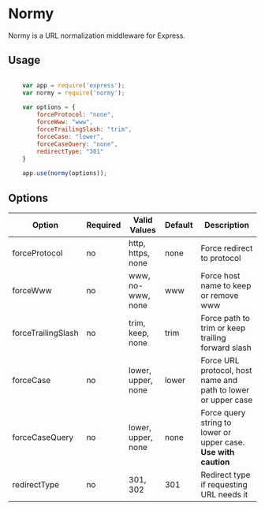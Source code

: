 # Normy
Normy is a URL normalization middleware for Express.

## Usage

```javascript

    var app = require('express');
    var normy = require('normy');
    
    var options = {
        forceProtocol: "none",
        forceWww: "www",
        forceTrailingSlash: "trim",
        forceCase: "lower",
        forceCaseQuery: "none",
        redirectType: "301"    
    }
    
    app.use(normy(options));

```

## Options

| Option                | Required | Valid Values          | Default | Description                       |
| --------------------- | -------- | --------------------- | ------- | --------------------------------- |
| forceProtocol         | no       | http, https, none     | none    | Force redirect to protocol   |
| forceWww              | no       | www, no-www, none     | www     | Force host name to keep or remove www |
| forceTrailingSlash    | no       | trim, keep, none      | trim    | Force path to trim or keep trailing forward slash |
| forceCase             | no       | lower, upper, none    | lower   | Force URL protocol, host name and path to lower or upper case |
| forceCaseQuery        | no       | lower, upper, none    | none    | Force query string to lower or upper case.  **Use with caution** |
| redirectType          | no       | 301, 302              | 301     | Redirect type if requesting URL needs it |